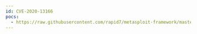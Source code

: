 ```yaml
---
id: CVE-2020-13166
pocs:
  - https://raw.githubusercontent.com/rapid7/metasploit-framework/master/modules/exploits/windows/http/plesk_mylittleadmin_viewstate.rb
---
```

